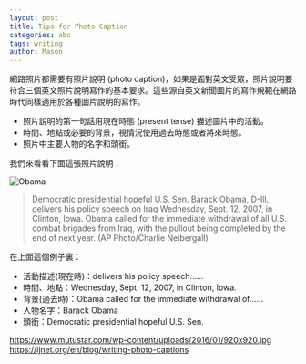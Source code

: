 ```yaml
---
layout: post
title: Tips for Photo Caption
categories: abc
tags: writing
author: Mason
---
```


網路照片都需要有照片說明 (photo caption)，如果是面對英文受眾，照片說明要符合三個英文照片說明寫作的基本要求。這些源自英文新聞圖片的寫作規範在網路時代同樣適用於各種圖片說明的寫作。

* 照片說明的第一句話用現在時態 (present tense) 描述圖片中的活動。
* 時間、地點或必要的背景，視情況使用過去時態或者將來時態。
* 照片中主要人物的名字和頭銜。

我們來看看下面這張照片說明：

![Obama](https://www.mutustar.com/wp-content/uploads/2016/01/920x920.jpg)

> Democratic presidential hopeful U.S. Sen. Barack Obama, D-Ill., delivers his policy speech on Iraq Wednesday, Sept. 12, 2007, in Clinton, Iowa. Obama called for the immediate withdrawal of all U.S. combat brigades from Iraq, with the pullout being completed by the end of next year. (AP Photo/Charlie Neibergall)

在上面這個例子裏：

* 活動描述(現在時)：delivers his policy speech……
* 時間、地點：Wednesday, Sept. 12, 2007, in Clinton, Iowa.
* 背景(過去時)：Obama called for the immediate withdrawal of……
* 人物名字：Barack Obama
* 頭銜：Democratic presidential hopeful U.S. Sen.

https://www.mutustar.com/wp-content/uploads/2016/01/920x920.jpg
https://ijnet.org/en/blog/writing-photo-captions

